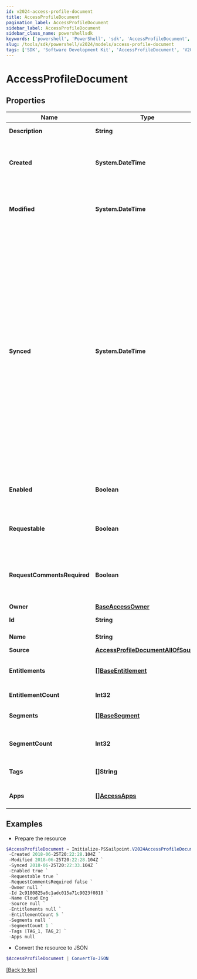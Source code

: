 ```yaml
---
id: v2024-access-profile-document
title: AccessProfileDocument
pagination_label: AccessProfileDocument
sidebar_label: AccessProfileDocument
sidebar_class_name: powershellsdk
keywords: ['powershell', 'PowerShell', 'sdk', 'AccessProfileDocument', 'V2024AccessProfileDocument'] 
slug: /tools/sdk/powershell/v2024/models/access-profile-document
tags: ['SDK', 'Software Development Kit', 'AccessProfileDocument', 'V2024AccessProfileDocument']
---
```



# AccessProfileDocument

## Properties

Name | Type | Description | Notes
------------ | ------------- | ------------- | -------------
**Description** | **String** | Access item's description. | [optional] 
**Created** | **System.DateTime** | ISO-8601 date-time referring to the time when the object was created. | [optional] 
**Modified** | **System.DateTime** | ISO-8601 date-time referring to the time when the object was last modified. | [optional] 
**Synced** | **System.DateTime** | ISO-8601 date-time referring to the date-time when object was queued to be synced into search database for use in the search API.   This date-time changes anytime there is an update to the object, which triggers a synchronization event being sent to the search database.  There may be some delay between the `synced` time and the time when the updated data is actually available in the search API.  | [optional] 
**Enabled** | **Boolean** | Indicates whether the access item is currently enabled. | [optional] [default to $false]
**Requestable** | **Boolean** | Indicates whether the access item can be requested. | [optional] [default to $true]
**RequestCommentsRequired** | **Boolean** | Indicates whether comments are required for requests to access the item. | [optional] [default to $false]
**Owner** | [**BaseAccessOwner**](base-access-owner) |  | [optional] 
**Id** | **String** | Access profile's ID. | [required]
**Name** | **String** | Access profile's name. | [required]
**Source** | [**AccessProfileDocumentAllOfSource**](access-profile-document-all-of-source) |  | [optional] 
**Entitlements** | [**[]BaseEntitlement**](base-entitlement) | Entitlements the access profile has access to. | [optional] 
**EntitlementCount** | **Int32** | Number of entitlements. | [optional] 
**Segments** | [**[]BaseSegment**](base-segment) | Segments with the access profile. | [optional] 
**SegmentCount** | **Int32** | Number of segments with the access profile. | [optional] 
**Tags** | **[]String** | Tags that have been applied to the object. | [optional] 
**Apps** | [**[]AccessApps**](access-apps) | Applications with the access profile | [optional] 

## Examples

- Prepare the resource
```powershell
$AccessProfileDocument = Initialize-PSSailpoint.V2024AccessProfileDocument  -Description Admin access `
 -Created 2018-06-25T20:22:28.104Z `
 -Modified 2018-06-25T20:22:28.104Z `
 -Synced 2018-06-25T20:22:33.104Z `
 -Enabled true `
 -Requestable true `
 -RequestCommentsRequired false `
 -Owner null `
 -Id 2c9180825a6c1adc015a71c9023f0818 `
 -Name Cloud Eng `
 -Source null `
 -Entitlements null `
 -EntitlementCount 5 `
 -Segments null `
 -SegmentCount 1 `
 -Tags [TAG_1, TAG_2] `
 -Apps null
```

- Convert the resource to JSON
```powershell
$AccessProfileDocument | ConvertTo-JSON
```


[[Back to top]](#) 


